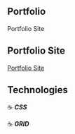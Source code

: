 ## Portfolio

Portfolio Site

## Portfolio Site

<a href="https://jgamboa.netlify.app/" target="_blank">Portfolio Site</a>

## Technologies

:coffee: **_CSS_**

:coffee: **_GRID_**
